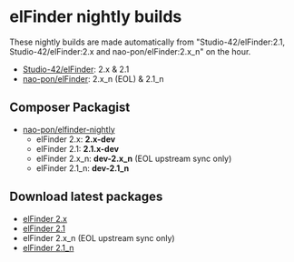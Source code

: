 # elFinder nightly builds

These nightly builds are made automatically from "Studio-42/elFinder:2.1, Studio-42/elFinder:2.x and nao-pon/elFinder:2.x_n" on the hour.

* [Studio-42/elFinder](https://github.com/Studio-42/elFinder): 2.x & 2.1
* [nao-pon/elFinder](https://github.com/nao-pon/elFinder): 2.x_n (EOL) & 2.1_n

## Composer Packagist
* [nao-pon/elfinder-nightly](https://packagist.org/packages/nao-pon/elfinder-nightly)
    * elFinder 2.x: **2.x-dev**
    * elFinder 2.1: **2.1.x-dev**
    * elFinder 2.x_n: **dev-2.x_n** (EOL upstream sync only)
    * elFinder 2.1_n: **dev-2.1_n**


## Download latest packages

* [elFinder 2.x](http://nao-pon.github.io/elFinder-nightly/latests/elfinder-2.x.zip)
* [elFinder 2.1](http://nao-pon.github.io/elFinder-nightly/latests/elfinder-2.1.zip)
* elFinder 2.x_n (EOL upstream sync only)
* [elFinder 2.1_n](http://nao-pon.github.io/elFinder-nightly/latests/elfinder-2.1_n.zip)
